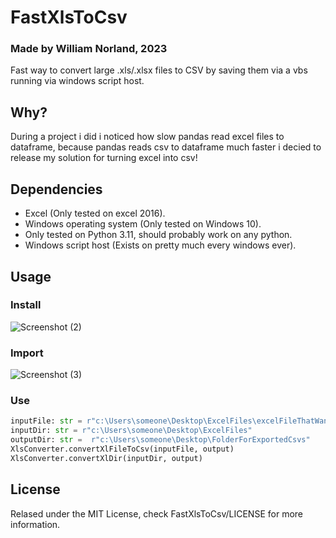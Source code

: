 # FastXlsToCsv
### Made by William Norland, 2023

Fast way to convert large .xls/.xlsx files to CSV by saving them via a vbs running via windows script host.
## Why?
During a project i did i noticed how slow pandas read excel files to dataframe, because pandas reads csv to dataframe much faster i decied to release my solution
for turning excel into csv!

## Dependencies
* Excel (Only tested on excel 2016).
* Windows operating system (Only tested on Windows 10).
* Only tested on Python 3.11, should probably work on any python.
* Windows script host (Exists on pretty much every windows ever).

## Usage
### Install
![Screenshot (2)](https://github.com/willayy/FastXlsToCsv/assets/117913560/219b6291-15c9-4b90-8d90-21404c50acfa)
### Import
![Screenshot (3)](https://github.com/willayy/FastXlsToCsv/assets/117913560/c73a81b7-c1d7-4e13-9980-8a5e7d6a7217)
### Use
```python
inputFile: str = r"c:\Users\someone\Desktop\ExcelFiles\excelFileThatWantsTobeCsv.xlsx"
inputDir: str = r"c:\Users\someone\Desktop\ExcelFiles"
outputDir: str =  r"c:\Users\someone\Desktop\FolderForExportedCsvs"
XlsConverter.convertXlFileToCsv(inputFile, output)
XlsConverter.convertXlDir(inputDir, output)
```

## License
Relased under the MIT License, check FastXlsToCsv/LICENSE for more information.

